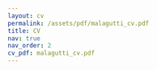 ```yaml
---
layout: cv
permalink: /assets/pdf/malagutti_cv.pdf
title: CV
nav: true
nav_order: 2
cv_pdf: malagutti_cv.pdf
---
```

